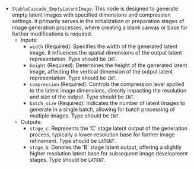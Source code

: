- `StableCascade_EmptyLatentImage`: This node is designed to generate empty latent images with specified dimensions and compression settings. It primarily serves in the initialization or preparation stages of image generation processes, where creating a blank canvas or base for further modifications is required.
    - Inputs:
        - `width` (Required): Specifies the width of the generated latent image. It influences the spatial dimensions of the output latent representation. Type should be `INT`.
        - `height` (Required): Determines the height of the generated latent image, affecting the vertical dimension of the output latent representation. Type should be `INT`.
        - `compression` (Required): Controls the compression level applied to the latent image dimensions, directly impacting the resolution and size of the output. Type should be `INT`.
        - `batch_size` (Required): Indicates the number of latent images to generate in a single batch, allowing for batch processing of multiple images. Type should be `INT`.
    - Outputs:
        - `stage_c`: Represents the 'C' stage latent output of the generation process, typically a lower-resolution base for further image refinement. Type should be `LATENT`.
        - `stage_b`: Denotes the 'B' stage latent output, offering a slightly higher resolution latent base for subsequent image development stages. Type should be `LATENT`.
